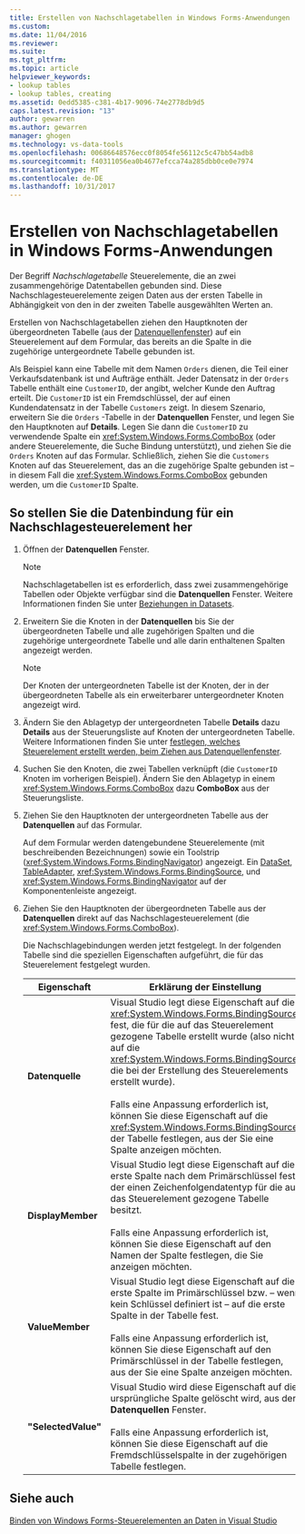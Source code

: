 ```yaml
---
title: Erstellen von Nachschlagetabellen in Windows Forms-Anwendungen | Microsoft Docs
ms.custom: 
ms.date: 11/04/2016
ms.reviewer: 
ms.suite: 
ms.tgt_pltfrm: 
ms.topic: article
helpviewer_keywords:
- lookup tables
- lookup tables, creating
ms.assetid: 0edd5385-c381-4b17-9096-74e2778db9d5
caps.latest.revision: "13"
author: gewarren
ms.author: gewarren
manager: ghogen
ms.technology: vs-data-tools
ms.openlocfilehash: 00686648576ecc0f8054fe56112c5c47bb54adb8
ms.sourcegitcommit: f40311056ea0b4677efcca74a285dbb0ce0e7974
ms.translationtype: MT
ms.contentlocale: de-DE
ms.lasthandoff: 10/31/2017
---
```

# <a name="create-lookup-tables-in-windows-forms-applications"></a>Erstellen von Nachschlagetabellen in Windows Forms-Anwendungen
Der Begriff *Nachschlagetabelle* Steuerelemente, die an zwei zusammengehörige Datentabellen gebunden sind. Diese Nachschlagesteuerelemente zeigen Daten aus der ersten Tabelle in Abhängigkeit von den in der zweiten Tabelle ausgewählten Werten an.  
  
 Erstellen von Nachschlagetabellen ziehen den Hauptknoten der übergeordneten Tabelle (aus der [Datenquellenfenster](add-new-data-sources.md)) auf ein Steuerelement auf dem Formular, das bereits an die Spalte in die zugehörige untergeordnete Tabelle gebunden ist.  
  
 Als Beispiel kann eine Tabelle mit dem Namen `Orders` dienen, die Teil einer Verkaufsdatenbank ist und Aufträge enthält. Jeder Datensatz in der `Orders` Tabelle enthält eine `CustomerID`, der angibt, welcher Kunde den Auftrag erteilt. Die `CustomerID` ist ein Fremdschlüssel, der auf einen Kundendatensatz in der Tabelle `Customers` zeigt. In diesem Szenario, erweitern Sie die `Orders` -Tabelle in der **Datenquellen** Fenster, und legen Sie den Hauptknoten auf **Details**. Legen Sie dann die `CustomerID` zu verwendende Spalte ein <xref:System.Windows.Forms.ComboBox> (oder andere Steuerelemente, die Suche Bindung unterstützt), und ziehen Sie die `Orders` Knoten auf das Formular. Schließlich, ziehen Sie die `Customers` Knoten auf das Steuerelement, das an die zugehörige Spalte gebunden ist – in diesem Fall die <xref:System.Windows.Forms.ComboBox> gebunden werden, um die `CustomerID` Spalte.  
  
## <a name="to-databind-a-lookup-control"></a>So stellen Sie die Datenbindung für ein Nachschlagesteuerelement her  
  
1.  Öffnen der **Datenquellen** Fenster.  
  
    > [!NOTE]
    >  Nachschlagetabellen ist es erforderlich, dass zwei zusammengehörige Tabellen oder Objekte verfügbar sind die **Datenquellen** Fenster. Weitere Informationen finden Sie unter [Beziehungen in Datasets](relationships-in-datasets.md).  
  
2.  Erweitern Sie die Knoten in der **Datenquellen** bis Sie der übergeordneten Tabelle und alle zugehörigen Spalten und die zugehörige untergeordnete Tabelle und alle darin enthaltenen Spalten angezeigt werden.  
  
    > [!NOTE]
    >  Der Knoten der untergeordneten Tabelle ist der Knoten, der in der übergeordneten Tabelle als ein erweiterbarer untergeordneter Knoten angezeigt wird.  
  
3.  Ändern Sie den Ablagetyp der untergeordneten Tabelle **Details** dazu **Details** aus der Steuerungsliste auf Knoten der untergeordneten Tabelle. Weitere Informationen finden Sie unter [festlegen, welches Steuerelement erstellt werden, beim Ziehen aus Datenquellenfenster](../data-tools/set-the-control-to-be-created-when-dragging-from-the-data-sources-window.md).  
  
4.  Suchen Sie den Knoten, die zwei Tabellen verknüpft (die `CustomerID` Knoten im vorherigen Beispiel). Ändern Sie den Ablagetyp in einem <xref:System.Windows.Forms.ComboBox> dazu **ComboBox** aus der Steuerungsliste.  
  
5.  Ziehen Sie den Hauptknoten der untergeordneten Tabelle aus der **Datenquellen** auf das Formular.  
  
     Auf dem Formular werden datengebundene Steuerelemente (mit beschreibenden Bezeichnungen) sowie ein Toolstrip (<xref:System.Windows.Forms.BindingNavigator>) angezeigt. Ein [DataSet](../data-tools/dataset-tools-in-visual-studio.md), [TableAdapter](../data-tools/create-and-configure-tableadapters.md), <xref:System.Windows.Forms.BindingSource>, und <xref:System.Windows.Forms.BindingNavigator> auf der Komponentenleiste angezeigt.  
  
6.  Ziehen Sie den Hauptknoten der übergeordneten Tabelle aus der **Datenquellen** direkt auf das Nachschlagesteuerelement (die <xref:System.Windows.Forms.ComboBox>).  
  
     Die Nachschlagebindungen werden jetzt festgelegt. In der folgenden Tabelle sind die speziellen Eigenschaften aufgeführt, die für das Steuerelement festgelegt wurden.  
  
    |Eigenschaft|Erklärung der Einstellung|  
    |--------------|----------------------------|  
    |**Datenquelle**|Visual Studio legt diese Eigenschaft auf die <xref:System.Windows.Forms.BindingSource> fest, die für die auf das Steuerelement gezogene Tabelle erstellt wurde (also nicht auf die <xref:System.Windows.Forms.BindingSource>, die bei der Erstellung des Steuerelements erstellt wurde).<br /><br /> Falls eine Anpassung erforderlich ist, können Sie diese Eigenschaft auf die <xref:System.Windows.Forms.BindingSource> der Tabelle festlegen, aus der Sie eine Spalte anzeigen möchten.|  
    |**DisplayMember**|Visual Studio legt diese Eigenschaft auf die erste Spalte nach dem Primärschlüssel fest, der einen Zeichenfolgendatentyp für die auf das Steuerelement gezogene Tabelle besitzt.<br /><br /> Falls eine Anpassung erforderlich ist, können Sie diese Eigenschaft auf den Namen der Spalte festlegen, die Sie anzeigen möchten.|  
    |**ValueMember**|Visual Studio legt diese Eigenschaft auf die erste Spalte im Primärschlüssel bzw. – wenn kein Schlüssel definiert ist – auf die erste Spalte in der Tabelle fest.<br /><br /> Falls eine Anpassung erforderlich ist, können Sie diese Eigenschaft auf den Primärschlüssel in der Tabelle festlegen, aus der Sie eine Spalte anzeigen möchten.|  
    |**"SelectedValue"**|Visual Studio wird diese Eigenschaft auf die ursprüngliche Spalte gelöscht wird, aus der **Datenquellen** Fenster.<br /><br /> Falls eine Anpassung erforderlich ist, können Sie diese Eigenschaft auf die Fremdschlüsselspalte in der zugehörigen Tabelle festlegen.|  
  
## <a name="see-also"></a>Siehe auch  
 [Binden von Windows Forms-Steuerelementen an Daten in Visual Studio](../data-tools/bind-windows-forms-controls-to-data-in-visual-studio.md)